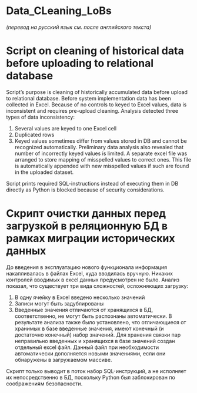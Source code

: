 # Data_CLeaning_LoBs
*(перевод на русский язык см. после английского текста)*

# Script on cleaning of historical data before uploading to relational database
Script’s purpose is cleaning of historically accumulated data before upload to relational database. Before system implementation data has been collected in Excel. Because of no controls to keyed to Excel values, data is inconsistent and requires pre-upload cleaning. Analysis detected three types of data inconsistency:
1)	Several values are keyed to one Excel cell
2)	Duplicated rows
3)	Keyed values sometimes differ from values stored in DB and cannot be recognized automatically. Preliminary data analysis also revealed that number of incorrectly keyed values is limited. A separate excel file was arranged to store mapping of misspelled values to correct ones. This file is automatically appended with new misspelled values if such are found in the uploaded dataset. 

Script prints required SQL-instructions instead of executing them in DB directly as Python is blocked because of security considerations.

# Скрипт очистки данных перед загрузкой в реляционную БД в рамках миграции исторических данных 
До введения в эксплуатацию нового функционала информация накапливалась в файлах Excel, куда вводилась вручную. Никаких контролей вводимых в excel данных предусмотрен не было. Анализ показал, что существует три вида сложностей, осложняющих загрузку:
1)	В одну ячейку в Excel введено несколько значений
2)	Записи могут быть задублированы
3)	Введенные значения отличаются от хранящихся в БД, соответственно, не могут быть распознаны автоматически. В результате анализа также было установлено, что отличающиеся от хранимых в базе введенные значения, имеют конечный (и достаточно конечный) набор значений. Для хранения связки пар неправильно введенных и хранящихся в базе значений создан отдельный excel файл. Данный файл при необходимости автоматически дополняется новыми значениями, если они обнаружены в загружаемом массиве. 

Скрипт только выводит в поток набор SQL-инструкций, а не исполняет их непосредственно в БД, поскольку Python был заблокирован по соображениям безопасности.
